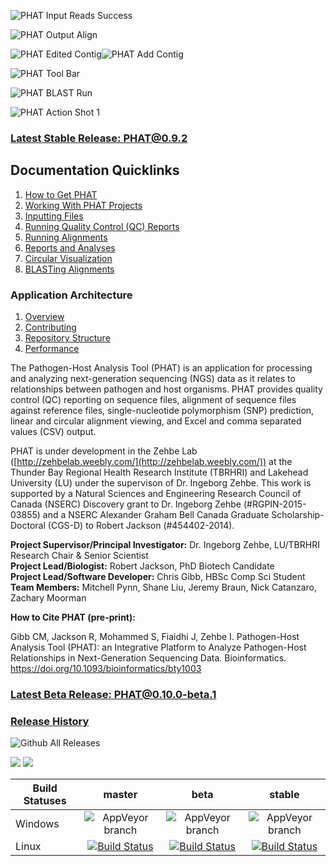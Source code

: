 ![PHAT Input Reads Success](https://chgibb.github.io//PHATDocs/docs/releases/0.7.6-beta.1/InputReadsIn.png)

![PHAT Output Align](https://chgibb.github.io//PHATDocs/docs/releases/0.7.6-beta.1/OutputAlign.png)

![PHAT Edited Contig](https://chgibb.github.io//PHATDocs/docs/releases/0.7.6-beta.1/EditedContig.png)![PHAT Add Contig](https://chgibb.github.io//PHATDocs/docs/releases/0.7.6-beta.1/AddContig.png)

![PHAT Tool Bar](https://chgibb.github.io//PHATDocs/docs/releases/0.1.0-beta.1/covHPV16white.png)

![PHAT BLAST Run](https://chgibb.github.io/PHATDocs/docs/latest/alignBLASTRuns4.png)

![PHAT Action Shot 1](https://chgibb.github.io//PHATDocs/docs/latest/actionShot1.png)

### [Latest Stable Release: PHAT@0.9.2](https://chgibb.github.io/PHATDocs/releases/0.9.2/index)
## Documentation Quicklinks
1. [How to Get PHAT](https://chgibb.github.io/PHATDocs/docs/releases/0.9.2/howToGetPHAT)
2. [Working With PHAT Projects](https://chgibb.github.io/PHATDocs/docs/releases/0.9.2/projects)
3. [Inputting Files](https://chgibb.github.io/PHATDocs/docs/releases/0.9.2/inputtingFiles)
4. [Running Quality Control (QC) Reports](https://chgibb.github.io/PHATDocs/docs/releases/0.9.2/QCReports)
5. [Running Alignments](https://chgibb.github.io/PHATDocs/docs/releases/0.9.2/runningAlignments)
6. [Reports and Analyses](https://chgibb.github.io/PHATDocs/docs/releases/0.9.2/reportsAndAnalyses)
7. [Circular Visualization](https://chgibb.github.io/PHATDocs/docs/releases/0.9.2/circularVisualization)
8. [BLASTing Alignments](https://chgibb.github.io/PHATDocs/docs/releases/0.9.2/blastingAlignments)

### Application Architecture
1. [Overview](https://chgibb.github.io/PHATDocs/docs/releases/0.9.2/archOverview)
2. [Contributing](https://chgibb.github.io/PHATDocs/docs/releases/0.9.2/contributingGuide)
3. [Repository Structure](https://chgibb.github.io/PHATDocs/docs/releases/0.9.2/repoStructure)
4. [Performance](https://chgibb.github.io/PHATDocs/docs/releases/0.9.2/performance)

The Pathogen-Host Analysis Tool (PHAT) is an application for processing and analyzing next-generation sequencing (NGS) data as it relates to relationships between pathogen and host organisms. PHAT provides quality control (QC) reporting on sequence files, alignment of sequence files against reference files, single-nucleotide polymorphism (SNP) prediction, linear and circular alignment viewing, and Excel and comma separated values (CSV) output.

PHAT is under development in the Zehbe Lab ([http://zehbelab.weebly.com/](http://zehbelab.weebly.com/)) at the Thunder Bay Regional Health Research Institute (TBRHRI) and Lakehead University (LU) under the supervison of Dr. Ingeborg Zehbe. This work is supported by a Natural Sciences and Engineering Research Council of Canada (NSERC) Discovery grant to Dr. Ingeborg Zehbe (#RGPIN-2015-03855) and a NSERC Alexander Graham Bell Canada Graduate Scholarship-Doctoral (CGS-D) to Robert Jackson (#454402-2014).  

**Project Supervisor/Principal Investigator:** Dr. Ingeborg Zehbe, LU/TBRHRI Research Chair & Senior Scientist    
**Project Lead/Biologist:** Robert Jackson, PhD Biotech Candidate    
**Project Lead/Software Developer:** Chris Gibb, HBSc Comp Sci Student  
**Team Members:** Mitchell Pynn, Shane Liu, Jeremy Braun, Nick Catanzaro, Zachary Moorman

**How to Cite PHAT (pre-print):**

Gibb CM, Jackson R, Mohammed S, Fiaidhi J, Zehbe I. Pathogen-Host Analysis Tool (PHAT): an Integrative Platform to Analyze Pathogen-Host Relationships in Next-Generation Sequencing Data. Bioinformatics. https://doi.org/10.1093/bioinformatics/bty1003

### [Latest Beta Release: PHAT@0.10.0-beta.1](https://chgibb.github.io/PHATDocs/releases/0.10.0-beta.1/index)

### [Release History](https://chgibb.github.io/PHATDocs/allReleases)

![Github All Releases](https://img.shields.io/github/downloads/chgibb/PHAT/total.svg)

[![](https://tokei.rs/b1/github/chgibb/PHAT?category=files)](https://github.com/Aaronepower/tokei) [![](https://tokei.rs/b1/github/chgibb/PHAT?category=lines)](https://github.com/Aaronepower/tokei)  

| Build Statuses        | master           | beta  | stable  |
| ------------- |:-------------:| :-----:|:-------:|
| Windows       | ![AppVeyor branch](https://ci.appveyor.com/api/projects/status/k0awa1ask2ilarkn/branch/master?svg=true) | ![AppVeyor branch](https://ci.appveyor.com/api/projects/status/k0awa1ask2ilarkn/branch/beta?svg=true) | ![AppVeyor branch](https://ci.appveyor.com/api/projects/status/k0awa1ask2ilarkn/branch/stable?svg=true)
| Linux         | [![Build Status](https://travis-ci.org/chgibb/PHAT.svg?branch=master)](https://travis-ci.org/chgibb/PHAT)      |   [![Build Status](https://travis-ci.org/chgibb/PHAT.svg?branch=beta)](https://travis-ci.org/chgibb/PHAT) |  [![Build Status](https://travis-ci.org/chgibb/PHAT.svg?branch=stable)](https://travis-ci.org/chgibb/PHAT)
